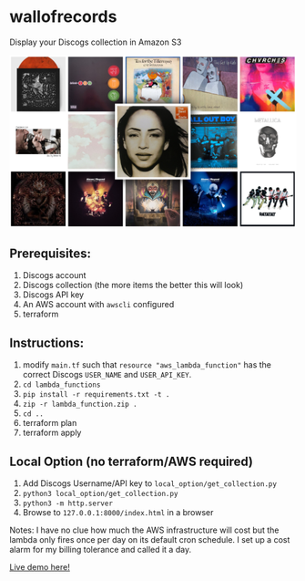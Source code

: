 # wallofrecords
Display your Discogs collection in Amazon S3

![Wall of Records Demo](images/albums.JPG "Wall of Records Demo")

## Prerequisites:
1. Discogs account
2. Discogs collection (the more items the better this will look)
3. Discogs API key
4. An AWS account with `awscli` configured
4. terraform

## Instructions:
1. modify `main.tf` such that `resource "aws_lambda_function"` has the correct Discogs `USER_NAME` and `USER_API_KEY`.
2. `cd lambda_functions`
3. `pip install -r requirements.txt -t .`
4. `zip -r lambda_function.zip .`
5. `cd ..`
2. terraform plan
3. terraform apply

## Local Option (no terraform/AWS required)
1. Add Discogs Username/API key to `local_option/get_collection.py`
2. `python3 local_option/get_collection.py`
3. `python3 -m http.server`
4. Browse to `127.0.0.1:8000/index.html` in a browser

Notes:
I have no clue how much the AWS infrastructure will cost but the lambda only fires once per day on its default cron schedule.  I set up a cost alarm for my billing tolerance and called it a day.

[Live demo here!](https://album-photos-1o92pn.s3.amazonaws.com/index.html)